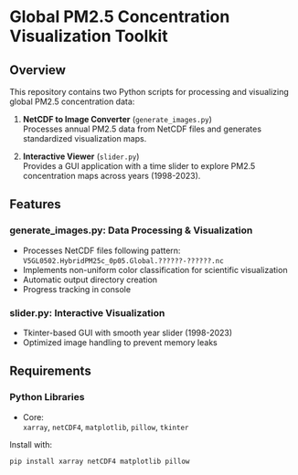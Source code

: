 # Global PM2.5 Concentration Visualization Toolkit

## Overview
This repository contains two Python scripts for processing and visualizing global PM2.5 concentration data:

1. **NetCDF to Image Converter** (`generate_images.py`)  
   Processes annual PM2.5 data from NetCDF files and generates standardized visualization maps.

2. **Interactive Viewer** (`slider.py`)  
   Provides a GUI application with a time slider to explore PM2.5 concentration maps across years (1998-2023).

## Features
### generate_images.py: Data Processing & Visualization
- Processes NetCDF files following pattern: `V5GL0502.HybridPM25c_0p05.Global.??????-??????.nc`
- Implements non-uniform color classification for scientific visualization
- Automatic output directory creation
- Progress tracking in console

### slider.py: Interactive Visualization
- Tkinter-based GUI with smooth year slider (1998-2023)
- Optimized image handling to prevent memory leaks

## Requirements
### Python Libraries
- Core:  
  `xarray`, `netCDF4`, `matplotlib`, `pillow`, `tkinter`

Install with:
```bash
pip install xarray netCDF4 matplotlib pillow